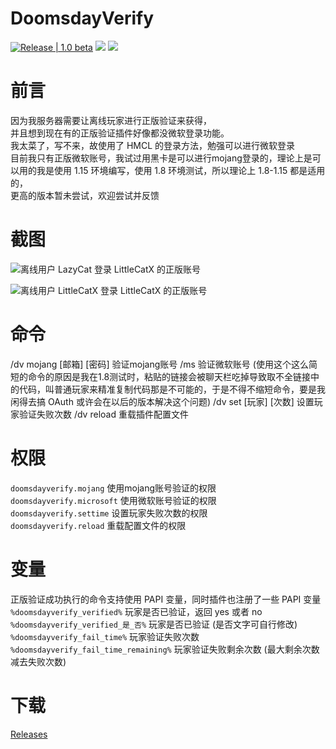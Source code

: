 # DoomsdayVerify

[![Release | 1.0 beta](https://img.shields.io/badge/Release-1.0%20beta-orange)](https://github.com/DoomsdaySociety/DoomsdayVerify/releases) [![](https://img.shields.io/badge/mcbbs-thread-brightgreen)](https://www.mcbbs.net/thread-1252309-1-1.html) [![](https://img.shields.io/badge/Minecraft-1.8--1.15-blue)]()
# 前言

因为我服务器需要让离线玩家进行正版验证来获得，  
并且想到现在有的正版验证插件好像都没微软登录功能。  
我太菜了，写不来，故使用了 HMCL 的登录方法，勉强可以进行微软登录  
目前我只有正版微软账号，我试过用黑卡是可以进行mojang登录的，理论上是可以用的我是使用 1.15 环境编写，使用 1.8 环境测试，所以理论上 1.8-1.15 都是适用的，  
更高的版本暂未尝试，欢迎尝试并反馈  

# 截图
![离线用户 LazyCat 登录 LittleCatX 的正版账号](https://attachment.mcbbs.net/data/myattachment/forum/202108/24/135209g6u7wlffuu2mmf9m.png)  

![离线用户 LittleCatX 登录 LittleCatX 的正版账号](https://attachment.mcbbs.net/data/myattachment/forum/202108/24/135209h0e2r2rawe3f8r0l.png)  

# 命令

/dv mojang [邮箱] [密码] 验证mojang账号
/ms 验证微软账号 (使用这个这么简短的命令的原因是我在1.8测试时，粘贴的链接会被聊天栏吃掉导致取不全链接中的代码，叫普通玩家来精准复制代码那是不可能的，于是不得不缩短命令，要是我闲得去搞 OAuth 或许会在以后的版本解决这个问题)
/dv set [玩家] [次数] 设置玩家验证失败次数
/dv reload 重载插件配置文件

# 权限

`doomsdayverify.mojang` 使用mojang账号验证的权限  
`doomsdayverify.microsoft` 使用微软账号验证的权限  
`doomsdayverify.settime` 设置玩家失败次数的权限  
`doomsdayverify.reload` 重载配置文件的权限  

# 变量

正版验证成功执行的命令支持使用 PAPI 变量，同时插件也注册了一些 PAPI 变量  
`%doomsdayverify_verified%` 玩家是否已验证，返回 yes 或者 no  
`%doomsdayverify_verified_是_否%` 玩家是否已验证 (是否文字可自行修改)  
`%doomsdayverify_fail_time%` 玩家验证失败次数  
`%doomsdayverify_fail_time_remaining%` 玩家验证失败剩余次数 (最大剩余次数减去失败次数)  

# 下载
[Releases](https://github.com/DoomsdaySociety/DoomsdayVerify/releases)
